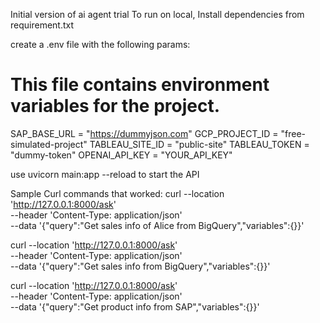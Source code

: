 Initial version of ai agent trial
To run on local, 
Install dependencies from requirement.txt

create a .env file with the following params: 
# This file contains environment variables for the project.
SAP_BASE_URL = "https://dummyjson.com"
GCP_PROJECT_ID = "free-simulated-project"
TABLEAU_SITE_ID = "public-site"
TABLEAU_TOKEN = "dummy-token"
OPENAI_API_KEY = "YOUR_API_KEY"

use uvicorn main:app --reload to start the API

Sample Curl commands that worked: 
curl --location 'http://127.0.0.1:8000/ask' \
--header 'Content-Type: application/json' \
--data '{"query":"Get sales info of Alice from BigQuery","variables":{}}'

curl --location 'http://127.0.0.1:8000/ask' \
--header 'Content-Type: application/json' \
--data '{"query":"Get sales info from BigQuery","variables":{}}'

curl --location 'http://127.0.0.1:8000/ask' \
--header 'Content-Type: application/json' \
--data '{"query":"Get product info from SAP","variables":{}}'
